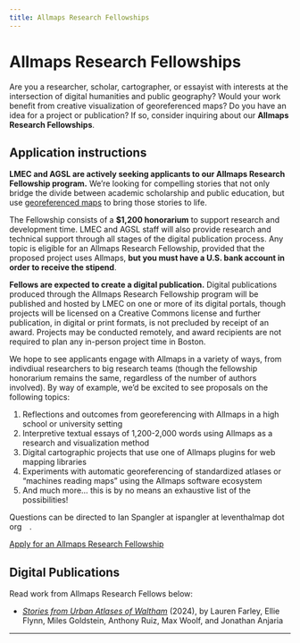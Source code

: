 ```yaml
---
title: Allmaps Research Fellowships
---
```


# Allmaps Research Fellowships

Are you a researcher, scholar, cartographer, or essayist with interests at the intersection of digital humanities and public geography? Would your work benefit from creative visualization of georeferenced maps? Do you have an idea for a project or publication? If so, consider inquiring about our **Allmaps Research Fellowships**.

## Application instructions

**LMEC and AGSL are actively seeking applicants to our Allmaps Research Fellowship program.** We’re looking for compelling stories that not only bridge the divide between academic scholarship and public education, but use [georeferenced maps](https://www.leventhalmap.org/projects/digital-projects/georeferencing/) to bring those stories to life.

The Fellowship consists of a **$1,200 honorarium** to support research and development time. LMEC and AGSL staff will also provide research and technical support through all stages of the digital publication process. Any topic is eligible for an Allmaps Research Fellowship, provided that the proposed project uses Allmaps, **but you must have a U.S. bank account in order to receive the stipend**.

**Fellows are expected to create a digital publication.** Digital publications produced through the Allmaps Research Fellowship program will be published and hosted by LMEC on one or more of its digital portals, though projects will be licensed on a Creative Commons license and further publication, in digital or print formats, is not precluded by receipt of an award. Projects may be conducted remotely, and award recipients are not required to plan any in-person project time in Boston.

We hope to see applicants engage with Allmaps in a variety of ways, from indivdiual researchers to big research teams (though the fellowship honorarium remains the same, regardless of the number of authors involved). By way of example, we’d be excited to see proposals on the following topics:

<div class="one">
    <ol class="circle-list">
        <li>Reflections and outcomes from georeferencing with Allmaps in a high school or university setting
        <li>Interpretive textual essays of 1,200-2,000 words using Allmaps as a research and visualization method
        <li>Digital cartographic projects that use one of Allmaps plugins for web mapping libraries
        <li>Experiments with automatic georeferencing of standardized atlases or “machines reading maps” using the Allmaps software ecosystem
        <li>And much more… this is by no means an exhaustive list of the possibilities!
    </ol>
</div>

Questions can be directed to Ian Spangler at <span class="email">ispangler at leventhalmap dot org <a href="mailto:ispangler@leventhalmap.org"><img src="https://www.svgrepo.com/show/14478/email.svg" width="10px"></img></a></span>.

<a class="register" href="https://tally.so/r/wzr0Yk">Apply for an Allmaps Research Fellowship</a>

## Digital Publications

Read work from Allmaps Research Fellows below:

* *[Stories from Urban Atlases of Waltham](https://www.leventhalmap.org/articles/waltham-urban-atlas-essays/)* (2024), by Lauren Farley, Ellie Flynn, Miles Goldstein, Anthony Ruiz, Max Woolf, and Jonathan Anjaria

* * * 